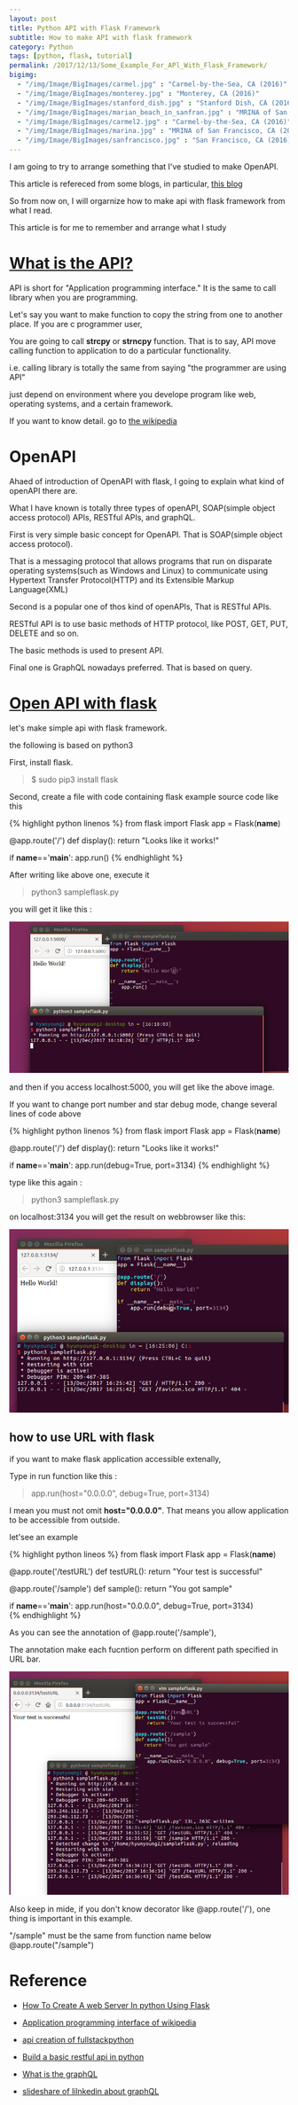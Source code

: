 ```yaml
---
layout: post
title: Python API with Flask Framework
subtitle: How to make API with flask framework
category: Python
tags: [python, flask, tutorial]
permalink: /2017/12/13/Some_Example_For_APl_With_Flask_Framework/
bigimg: 
  - "/img/Image/BigImages/carmel.jpg" : "Carmel-by-the-Sea, CA (2016)"
  - "/img/Image/BigImages/monterey.jpg" : "Monterey, CA (2016)"
  - "/img/Image/BigImages/stanford_dish.jpg" : "Stanford Dish, CA (2016)"
  - "/img/Image/BigImages/marian_beach_in_sanfran.jpg" : "MRINA of San Francisco, CA (2016)"
  - "/img/Image/BigImages/carmel2.jpg" : "Carmel-by-the-Sea, CA (2016)"
  - "/img/Image/BigImages/marina.jpg" : "MRINA of San Francisco, CA (2016)"
  - "/img/Image/BigImages/sanfrancisco.jpg" : "San Francisco, CA (2016)"
---
```


I am going to try to arrange something that I've studied to make OpenAPI. 

This article is refereced from some blogs, in particular, [this blog](https://prateekvjoshi.com/2016/03/08/how-to-create-a-web-server-in-python-using-flask/)

So from now on, I will orgarnize how to make api with flask framework from what I read.

This article is for me to remember and arrange what I study 

# [What is the API?](https://en.wikipedia.org/wiki/Application_programming_interface)

 API is short for "Application programming interface." It is the same to call library when you are programming. 
 
 Let's say you want to make function to copy the string from one to another place. If you are c programmer user, 
 
 You are going to call **strcpy** or **strncpy** function. That is to say, API move calling function to application to do a particular functionality.
 
 i.e. calling library is totally the same from saying "the programmer are using API" 
 
 just depend on environment where you develope program like web, operating systems, and a certain framework.
 
 If you want to know detail. go to [the wikipedia](https://en.wikipedia.org/wiki/Application_programming_interface) 
 
# OpenAPI

  Ahaed of introduction of OpenAPI with flask, I going to explain what kind of openAPI there are. 
  
  What I have known is totally three types of openAPI, SOAP(simple object access protocol) APIs, RESTful APIs, and graphQL.
  
  First is very simple basic concept for OpenAPI. That is SOAP(simple object access protocol). 
  
  That is a messaging protocol that allows programs that run on disparate operating systems(such as Windows and Linux) to communicate using Hypertext Transfer Protocol(HTTP) and its Extensible Markup Language(XML)
  
  Second is a popular one of thos kind of openAPIs, That is RESTful APIs. 
  
  RESTful API is to use basic methods of HTTP protocol, like POST, GET, PUT, DELETE and so on. 
  
  The basic methods is used to present API. 
  
  Final one is GraphQL nowadays preferred. That is based on query. 
  
# [Open API with flask](https://prateekvjoshi.com/2016/03/08/how-to-create-a-web-server-in-python-using-flask/)

  let's make simple api with flask framework. 
  
  the following is based on python3
  
  First, install flask. 
  
  > $ sudo pip3 install flask 
  
 Second, create a file with code containing flask example source code like this  
 
{% highlight python linenos %}
from flask import Flask
app = Flask(__name__)

@app.route('/')
def display():
    return "Looks like it works!"

if __name__=='__main__':
    app.run()
{% endhighlight %}
 
 After writing like above one, execute it 
 
 > python3 sampleflask.py
 
 you will get it like this :
 
 ![](/img/Image/Languages/Python/2017-11-18-How_To_Make_API_With_Flask/Sample_code_of_flask.png)
 
 and then if you access localhost:5000, you will get like the above image.
 
 If you want to change port number and star debug mode, change several lines of code above
 
{% highlight python linenos %}
from flask import Flask
app = Flask(__name__)

@app.route('/')
def display():
    return "Looks like it works!"

if __name__=='__main__':
    app.run(debug=True, port=3134)
{% endhighlight %}
 
 type like this again : 
 
 > python3 sampleflask.py
 
 on localhost:3134 you will get the result on webbrowser like this:
 
 ![](/img/Image/Languages/Python/2017-11-18-How_To_Make_API_With_Flask/Sample_flask.png)
 
## how to use URL with flask

 if you want to make flask application accessible extenally, 
 
 Type in run function like this : 
 
 > app.run(host="0.0.0.0", debug=True, port=3134)
 
 I mean you must not omit **host="0.0.0.0"**. That means you allow application to be accessible from outside.

 let'see an example 
 
{% highlight python lineos %}
from flask import Flask
app = Flask(__name__)

@app.route('/testURL')
def testURL():
    return "Your test is successful"

@app.route('/sample')
def sample():
   return "You got sample"

if __name__=='__main__':
    app.run(host="0.0.0.0", debug=True, port=3134)                                                        
{% endhighlight %}

 As you can see the annotation of @app.route('/sample'),
 
 The annotation make each fucntion perform on different path specified in URL bar. 

![](/img/Image/Languages/Python/2017-11-18-How_To_Make_API_With_Flask/sample_of_flask_final.png)

 Also keep in mide, if you don't know decorator like @app.route('/'), one thing is important in this example. 
 
 "/sample" must be the same from function name below @app.route("/sample")

# Reference 
 
 - [How To Create A web Server In python Using Flask](https://prateekvjoshi.com/2016/03/08/how-to-create-a-web-server-in-python-using-flask/)

 - [Application programming interface of wikipedia](https://en.wikipedia.org/wiki/Application_programming_interface)

 - [api creation of fullstackpython](https://www.fullstackpython.com/api-creation.html)
  
 - [Build a basic restful api in python](https://www.codementor.io/sagaragarwal94/building-a-basic-restful-api-in-python-58k02xsiq)
  
 - [What is the graphQL](https://medium.freecodecamp.org/so-whats-this-graphql-thing-i-keep-hearing-about-baf4d36c20cf)
 
 - [slideshare of lilnkedin about graphQL](https://www.slideshare.net/deview/112rest-graph-ql-relay)
